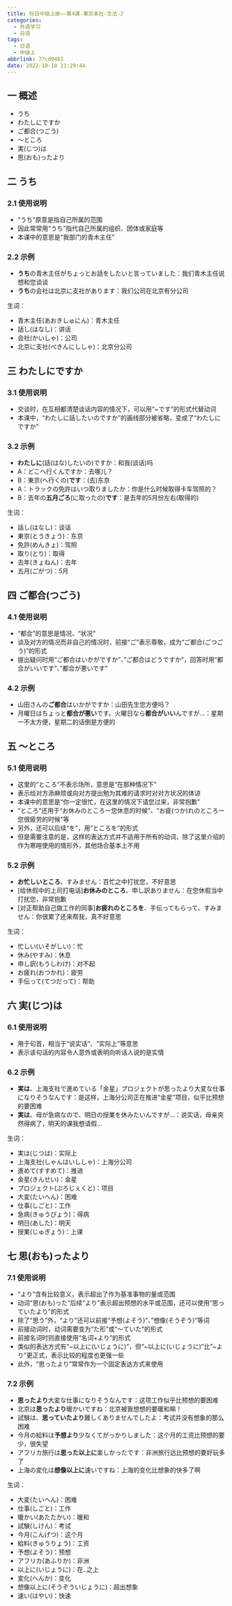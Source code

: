 ```yaml
---
title: 标日中级上册——第4课-東京本社-文法-2
categories:
  - 外语学习
  - 日语
tags:
  - 日语
  - 中级上
abbrlink: 77cd9481
date: 2022-10-10 11:29:44
---
```

## 一  概述

* うち
* わたしにですか
* ご都合(つごう)
* ～ところ
* 実(じつ)は
* 思(おも)ったより

<!--more-->

## 二 うち

### 2.1 使用说明

* “うち”原意是指自己所属的范围
* 因此常常用“うち”指代自己所属的组织、团体或家庭等
* 本课中的意思是“我部门的青木主任”

### 2.2 示例

* **うち**の青木主任がちょっとお話をしたいと言っていました：我们青木主任说想和您谈谈
* **うち**の会社は北京に支社があります：我们公司在北京有分公司

生词：

* 青木主任(あおきしゅにん)：青木主任
* 話し(はなし)：讲话
* 会社(かいしゃ)：公司
* 北京に支社(ぺきんにししゃ)：北京分公司

## 三 わたしにですか

### 3.1 使用说明

* 交谈时，在互相都清楚谈话内容的情况下，可以用“~です”的形式代替动词
* 本课中，“わたしに話したいのですか”的画线部分被省略，变成了“わたしにですか”

### 3.2 示例

* **わたしに**(話(はな)したいの)ですか：和我(谈话)吗
* A：どこへ行くんですか：去哪儿？
* B：東京(へ行くの)**です**：(去)东京
* A：トラックの免許はいつ取りましたか：你是什么时候取得卡车驾照的？
* B：去年の**五月ごろ**(に取ったの)**です**：是去年的5月份左右(取得的)

生词：

* 話し(はなし)：谈话
* 東京(とうきょう)：东京
* 免許(めんきょ)：驾照
* 取り(とり)：取得
* 去年(きょねん)：去年
* 五月(ごがつ)：5月

## 四 ご都合(つごう)

### 4.1 使用说明

* “都合”的意思是情况、“状况”
* 谈及对方的情况而非自己的情况时，前接“ご”表示尊敬，成为“ご都合(ごつごう)”的形式
* 提出疑问时用“ご都合はいかがですか”、”ご都合はどうですか”，回答时用“都合がいいです”、”都合が悪いです”

### 4.2 示例

* 山田さんの**ご都合**はいかがですか：山田先生您方便吗？
* 月曜日はちょっと**都合が悪い**です。火曜日なら**都合がいい**んですが…：星期一不太方便，星期二的话倒是方便的

## 五 ～ところ

### 5.1 使用说明

* 这里的“ところ”不表示场所，意思是“在那种情况下”
* 表示给对方添麻烦或向对方提出勉为其难的请求时对对方状况的体谅
* 本课中的意思是“你一定很忙，在这里的情况下请您过来，非常抱歉”
* “ところ”还用于“お休みのところー您休息的时候”、“お疲(つか)れのところー您很疲劳的时候”等
* 另外，还可以后续“を”，用“ところを”的形式
* 但是需要注意的是，这样的表达方式并不适用于所有的动词，除了这里介绍的作为寒暄使用的情形外，其他场合基本上不用

### 5.2 示例

* **お忙しいところ**、すみません：百忙之中打扰您，不好意思
* [给休假中的上司打电话]**お休みのところ**、申し訳ありません：在您休假当中打扰您，非常抱歉
* [对正帮助自己做工作的同事]**お疲れのところを**、手伝ってもらって、すみません：你很累了还来帮我，真不好意思

生词：

* 忙しい(いそがしい)：忙
* 休み(やすみ)：休息
* 申し訳(もうしわけ)：对不起
* お疲れ(おつかれ)：疲劳
* 手伝って(てつだって)：帮助

## 六 実(じつ)は

### 6.1 使用说明

* 用于句首，相当于“说实话”、“实际上”等意思
* 表示该句话的内容令人意外或表明向听话人说的是实情

### 6.2 示例

* **実は**、上海支社で進めている「金星」プロジェクトが思ったより大変な仕事になりそうなんです：是这样，上海分公司正在推进“金星”项目，似乎比预想的要困难
* **実は**、母が急病なので、明日の授業を休みたいんですが…：说实话，母亲突然得病了，明天的课我想请假...

生词：

* 実は(じつは)：实际上
* 上海支社(しゃんはいししゃ)：上海分公司
* 進めて(すすめて)：推进
* 金星(きんせい)：金星
* プロジェクト(ぷろじぇくと)：项目
* 大変(たいへん)：困难
* 仕事(しごと)：工作
* 急病(きゅうびょう)：得病
* 明日(あした)：明天
* 授業(じゅぎょう)：上课

## 七 思(おも)ったより

### 7.1 使用说明

* “より”含有比较意义，表示超出了作为基准事物的量或范围
* 动词“思(おも)った”后续“より”表示超出预想的水平或范围，还可以使用“思っていたより”的形式
* 除了“思う”外，“より”还可以前接“予想(よそう)”、”想像(そうぞう)”等词
* 前接动词时，动词需要变为“た形”或“～ていた”的形式
* 前接名词时则直接使用“名词+より”的形式
* 类似的表达方式有“\~以上に(いじょうに)”，但“\~以上に(いじょうに)”比”\~より”更正式，表示比较的程度也更强一些
* 此外，“思ったより”常常作为一个固定表达方式来使用

### 7.2 示例

* **思ったより**大変な仕事になりそうなんです：这项工作似乎比预想的要困难
* 北京は**思ったより**暖かいですね：北京被我想想的要暖和嘛！
* 試験は、**思っていたより**難しくありませんでしたよ：考试并没有想象的那么困难
* 今月の給料は**予想より**少なくてがっかりしました：这个月的工资比预想的要少，很失望
* アフリカ旅行は**思った以上に**楽しかったです：非洲旅行远比预想的要好玩多了
* 上海の変化は**想像以上に**速いですね：上海的变化比想象的快多了啊

生词：

* 大変(たいへん)：困难
* 仕事(しごと)：工作
* 暖かい(あたたかい)：暖和
* 試験(しけん)：考试
* 今月(こんげつ)：这个月
* 給料(きゅうりょう)：工资
* 予想(よそう)：预想
* アフリカ(あふりか)：非洲
* 以上に(いじょうに)：在..之上
* 変化(へんか)：变化
* 想像以上に(そうぞういじょうに)：超出想象
* 速い(はやい)：快速

